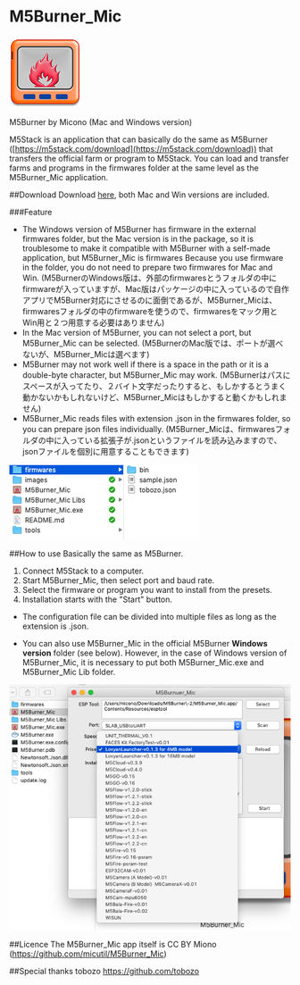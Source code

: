 # M5Burner_Mic
![MacDown logo](images/m5burnermic128.png)

M5Burner by Micono
(Mac and Windows version)

M5Stack is an application that can basically do the same as M5Burner ([https://m5stack.com/download](https://m5stack.com/download)) that transfers the official farm or program to M5Stack. You can load and transfer farms and programs in the firmwares folder at the same level as the M5Burner_Mic application.

##Download
Download [here](http://micutil.com/download/M5Burner_Mic.zip), both Mac and Win versions are included.

###Feature
- The Windows version of M5Burner has firmware in the external firmwares folder, but the Mac version is in the package, so it is troublesome to make it compatible with M5Burner with a self-made application, but M5Burner_Mic is firmwares Because you use firmware in the folder, you do not need to prepare two firmwares for Mac and Win. (M5BurnerのWindows版は、外部のfirmwaresとうフォルダの中にfirmwareが入っていますが、Mac版はパッケージの中に入っているので自作アプリでM5Burner対応にさせるのに面倒であるが、M5Burner_Micは、firmwaresフォルダの中のfirmwareを使うので、firmwaresをマック用とWin用と２つ用意する必要はありません)
- In the Mac version of M5Burner, you can not select a port, but M5Burner_Mic can be selected. (M5BurnerのMac版では、ポートが選べないが、M5Burner_Micは選べます)
- M5Burner may not work well if there is a space in the path or it is a double-byte character, but M5Burner_Mic may work. (M5Burnerはパスにスペースが入ってたり、２バイト文字だったりすると、もしかするとうまく動かないかもしれないけど、M5Burner_Micはもしかすると動くかもしれません)
- M5Burner_Mic reads files with extension .json in the firmwares folder, so you can prepare json files individually. (M5Burner_Micは、firmwaresフォルダの中に入っている拡張子が.jsonというファイルを読み込みますので、jsonファイルを個別に用意することもできます)

![MacDown logo](images/firmwaresfolder.png)



##How to use
Basically the same as M5Burner.

1. Connect M5Stack to a computer.
2. Start M5Burner_Mic, then select port and baud rate.
3. Select the firmware or program you want to install from the presets.
4. Installation starts with the "Start" button.

- The configuration file can be divided into multiple files as long as the extension is .json.

- You can also use M5Burner_Mic in the official M5Burner **Windows version** folder (see below). However, in the case of Windows version of M5Burner_Mic, it is necessary to put both M5Burner_Mic.exe and M5Burner_Mic Lib folder.

![MacDown logo](images/preview.png)


##Licence
The M5Burner_Mic app itself is
 CC BY Miono (https://github.com/micutil/M5Burner_Mic)

##Special thanks
tobozo  https://github.com/tobozo 